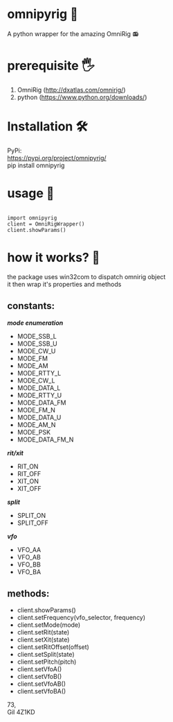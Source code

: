 # omnipyrig 🍄

A python wrapper for the amazing OmniRig 📻

# prerequisite 🖐️
1. OmniRig (http://dxatlas.com/omnirig/)
2. python (https://www.python.org/downloads/)

# Installation 🛠
PyPi:<br>
https://pypi.org/project/omnipyrig/<br>
pip install omnipyrig


# usage 🚀
```

import omnipyrig
client = OmniRigWrapper()
client.showParams()

```

# how it works? 🐜
the package uses win32com to dispatch omnirig object<br/>
it then wrap it's properties and methods<br/>

## constants:</br>
***mode enumeration***
- MODE_SSB_L
- MODE_SSB_U
- MODE_CW_U
- MODE_FM
- MODE_AM
- MODE_RTTY_L
- MODE_CW_L
- MODE_DATA_L
- MODE_RTTY_U
- MODE_DATA_FM
- MODE_FM_N
- MODE_DATA_U
- MODE_AM_N
- MODE_PSK
- MODE_DATA_FM_N

***rit/xit***
- RIT_ON
- RIT_OFF
- XIT_ON
- XIT_OFF

***split***
- SPLIT_ON
- SPLIT_OFF

***vfo***
- VFO_AA
- VFO_AB
- VFO_BB
- VFO_BA

## methods:
- client.showParams()
- client.setFrequency(vfo_selector, frequency)
- client.setMode(mode)
- client.setRit(state)
- client.setXit(state)
- client.setRitOffset(offset)
- client.setSplit(state)
- client.setPitch(pitch)
- client.setVfoA()
- client.setVfoB()
- client.setVfoAB()
- client.setVfoBA()


73,<br/>
Gil 4Z1KD
